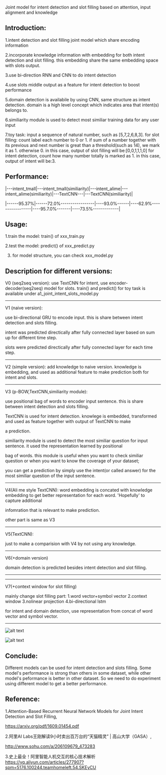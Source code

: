 Joint model for intent detection and slot filling based on attention, input alignment and knowledge

Introduction:
-------------------------------------------------------------------------------------
1.intent detection and slot filling joint model which share encoding information

2.incorporate knowledge information with embedding for both intent detection and slot filling. this embedding share the same embedding space with slots output.

3.use bi-direction RNN and CNN to do intent detection

4.use slots middle output as a feature for intent detection to boost performance

5.domain detection is availabile by using CNN, same structure as intent detection. domain is a high level concept which indicates 
area that intent(s) belongs to.

6.similiarity module is used to detect most similiar training data for any user input

7.toy task: input a sequence of natural number, such as [5,7,2,6,8,3].
for slot filling: count label each number to 0 or 1. if sum of a number together with its previous and next number is great than a threshold(such as 14), we mark it as 1. otherwise 0.
in this case, output of slot filling will be:[0,0,1,1,1,0]
for intent detection, count how many number totally is marked as 1. in this case, output of intent will be:3.

Performance:
-------------------------------------------------------------------------------------
|---intent_tmall|---intent_tmall(similiarity)|---intent_alime|---intent_alime(similiarity)|---TextCNN---|---TextCNN(similiarity)|

|------95.37%|------72.0%-----------------|----93.0%------|----62.9%-----------------|----95.7.0%-------|----73.5%-------------|


Usage:
-------------------------------------------------------------------------------------
1.train the model: train() of xxx_train.py

2.test the model: predict() of xxx_predict.py

3. for model structure, you can check xxx_model.py

Description for different versions:
-------------------------------------------------------------------------------------
V0 (seq2seq version): use TextCNN for intent, use encoder-decoder(seq2seq) model for slots. train() and predict() for toy task is available under a1_joint_intent_slots_model.py

-----------------------------
V1 (naive version): 

use bi-directional GRU to encode input. this is share between intent detection and slots filling.

intent was predicted directically after fully connected layer based on sum up for different time step. 

slots were predicted directically after fully connected layer for each time step.

-----------------------------
V2 (simple version): 
add knowledge to naive version. knowledge is embedding, and used as additional feature to make prediction both for intent and slots.

-----------------------------

V3 (p-BOW,TextCNN,similiarity module): 

use positional bag of words to encoder input sentence. this is share between intent detection and slots filling.

TextCNN is used for intent detection. knowlege is embedded, transformed and used as feature together with output of TextCNN to make 

a prediction.

similiarity module is used to detect the most similiar question for input sentence. it used the representation learned by positional 

bag of words. this module is useful when you want to check similiar question or when you want to know the coverage of your dataset;

you can get a prediction by simply use the intent(or called answer) for the most similiar question of the input sentence.

-----------------------------

V4(Ali me style TextCNN):
word embedding is concated with knowledge embedding to get better representation for each word. 'Hopefully' to capture additional 

infomration that is relevant to make prediction. 

other part is same as V3

-----------------------------

V5(TextCNN):

just to make a comparision with V4 by not using any knowledge.

-----------------------------

V6(+domain version)

domain detection is predicted besides intent detection and slot filling.

-----------------------------

-----------------------------

V7(+context window for slot filling)

mainly change slot filling part: 1.word vector+symbol vector 2.context window 3.nolinear projection 4.bi-directional lstm

for intent and domain detection, use representation from concat of word vector and symbol vector.

-----------------------------

![alt text](https://github.com/brightmart/slot_filling_intent_joint_model/blob/master/resources/JOINT_MODEL.JPG)

![alt text](https://github.com/brightmart/slot_filling_intent_joint_model/blob/master/resources/TextCNN.JPG)

Conclude:
-------------------------------------------------------------------------------------
Different models can be used for intent detection and slots filling. Some model's performance is strong than others in some dataset, while other model's peformance is better in other dataset. So we need to do experiment using different model to get a better performance.

Reference:
-------------------------------------------------------------------------------------
1.Attention-Based Recurrent Neural Network Models for Joint Intent Detection and Slot Filling,

https://arxiv.org/pdf/1609.01454.pdf

2.阿里AI Labs王刚解读9小时卖出百万台的“天猫精灵” | 高山大学（GASA）,

http://www.sohu.com/a/206109679_473283

3.史上最全！阿里智能人机交互的核心技术解析 
https://yq.aliyun.com/articles/277907?spm=5176.100244.teamhomeleft.54.SKEyCU
